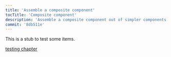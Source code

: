 ```yaml
---
title: 'Assemble a composite component'
tocTitle: 'Composite component'
description: 'Assemble a composite component out of simpler components'
commit: '8db511e'
---
```


This is a stub to test some items. 

[testing chapter](/intro-to-storybook/random-framework/en/test/)

